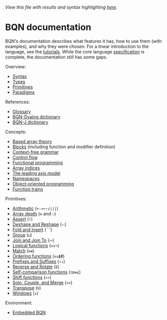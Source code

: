 *View this file with results and syntax highlighting [here](https://mlochbaum.github.io/BQN/doc/index.html).*

# BQN documentation

BQN's documentation describes what features it has, how to use them (with examples), and why they were chosen. For a linear introduction to the language, see the [tutorials](../tutorial/README.md). While the core language [specification](../spec/README.md) is complete, the documentation still has some gaps.

Overview:
- [Syntax](syntax.md)
- [Types](types.md)
- [Primitives](primitive.md)
- [Paradigms](paradigms.md)

References:
- [Glossary](glossary.md)
- [BQN-Dyalog dictionary](fromDyalog.md)
- [BQN-J dictionary](fromJ.md)

Concepts:
- [Based array theory](based.md)
- [Blocks](block.md) (including function and modifier definition)
- [Context-free grammar](context.md)
- [Control flow](control.md)
- [Functional programming](functional.md)
- [Array indices](indices.md)
- [The leading axis model](leading.md)
- [Namespaces](namespace.md)
- [Object-oriented programming](oop.md)
- [Function trains](train.md)

Primitives:
- [Arithmetic](arithmetic.md) (`+-×÷⋆√⌊⌈|`)
- [Array depth](depth.md) (`≡` and `⚇`)
- [Assert](assert.md) (`!`)
- [Deshape and Reshape](reshape.md) (`⥊`)
- [Fold and Insert](fold.md) (`´˝`)
- [Group](group.md) (`⊔`)
- [Join and Join To](join.md) (`∾`)
- [Logical functions](logic.md) (`∧∨¬`)
- [Match](match.md) (`≡≢`)
- [Ordering functions](order.md) (`∧∨⍋⍒`)
- [Prefixes and Suffixes](prefixes.md) (`↑↓`)
- [Reverse and Rotate](reverse.md) (`⌽`)
- [Self-comparison functions](selfcmp.md) (`⊐⊒∊⍷`)
- [Shift functions](shift.md) (`»«`)
- [Solo, Couple, and Merge](couple.md) (`≍>`)
- [Transpose](transpose.md) (`⍉`)
- [Windows](windows.md) (`↕`)

Environment:
- [Embedded BQN](embed.md)
